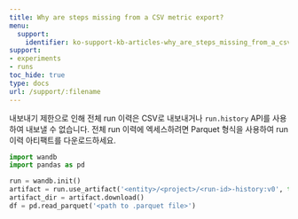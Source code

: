 ```yaml
---
title: Why are steps missing from a CSV metric export?
menu:
  support:
    identifier: ko-support-kb-articles-why_are_steps_missing_from_a_csv_metric_export
support:
- experiments
- runs
toc_hide: true
type: docs
url: /support/:filename
---
```


내보내기 제한으로 인해 전체 run 이력은 CSV로 내보내거나 `run.history` API를 사용하여 내보낼 수 없습니다. 전체 run 이력에 엑세스하려면 Parquet 형식을 사용하여 run 이력 아티팩트를 다운로드하세요.

```python
import wandb
import pandas as pd

run = wandb.init()
artifact = run.use_artifact('<entity>/<project>/<run-id>-history:v0', type='wandb-history')
artifact_dir = artifact.download()
df = pd.read_parquet('<path to .parquet file>')
```
